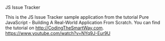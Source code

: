 JS Issue Tracker

This is the JS Issue Tracker sample application from the tutorial Pure JavaScript - Building A Real-World Application From Scratch. You can find the tutorial on http://CodingTheSmartWay.com.
https://www.youtube.com/watch?v=NYq9J-Eur9U
